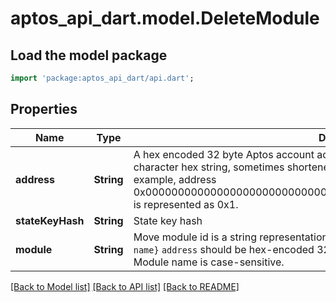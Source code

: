 # aptos_api_dart.model.DeleteModule

## Load the model package
```dart
import 'package:aptos_api_dart/api.dart';
```

## Properties
Name | Type | Description | Notes
------------ | ------------- | ------------- | -------------
**address** | **String** | A hex encoded 32 byte Aptos account address.  This is represented in a string as a 64 character hex string, sometimes shortened by stripping leading 0s, and adding a 0x.  For example, address 0x0000000000000000000000000000000000000000000000000000000000000001 is represented as 0x1.  | 
**stateKeyHash** | **String** | State key hash | 
**module** | **String** | Move module id is a string representation of Move module.  Format: `{address}::{module name}`  `address` should be hex-encoded 32 byte account address that is prefixed with `0x`.  Module name is case-sensitive.  | 

[[Back to Model list]](../README.md#documentation-for-models) [[Back to API list]](../README.md#documentation-for-api-endpoints) [[Back to README]](../README.md)


